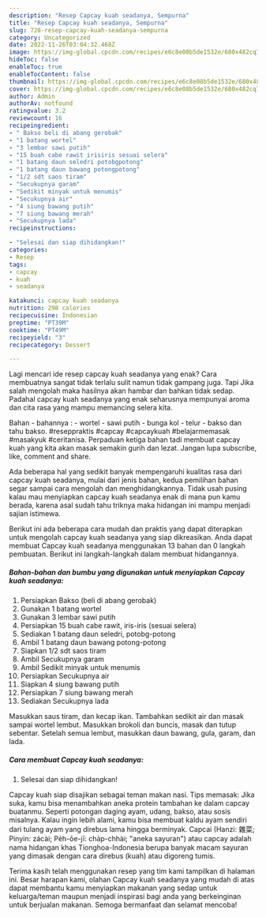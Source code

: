 ```yaml
---
description: "Resep Capcay kuah seadanya, Sempurna"
title: "Resep Capcay kuah seadanya, Sempurna"
slug: 728-resep-capcay-kuah-seadanya-sempurna
category: Uncategorized
date: 2022-11-26T03:04:32.468Z
image: https://img-global.cpcdn.com/recipes/e6c8e08b5de1532e/680x482cq70/capcay-kuah-seadanya-foto-resep-utama.jpg
hideToc: false
enableToc: true
enableTocContent: false
thumbnail: https://img-global.cpcdn.com/recipes/e6c8e08b5de1532e/680x482cq70/capcay-kuah-seadanya-foto-resep-utama.jpg
cover: https://img-global.cpcdn.com/recipes/e6c8e08b5de1532e/680x482cq70/capcay-kuah-seadanya-foto-resep-utama.jpg
author: Admin
authorAv: notfound
ratingvalue: 3.2
reviewcount: 16
recipeingredient:
- " Bakso beli di abang gerobak"
- "1 batang wortel"
- "3 lembar sawi putih"
- "15 buah cabe rawit irisiris sesuai selera"
- "1 batang daun seledri potobgpotong"
- "1 batang daun bawang potongpotong"
- "1/2 sdt saos tiram"
- "Secukupnya garam"
- "Sedikit minyak untuk menumis"
- "Secukupnya air"
- "4 siung bawang putih"
- "7 siung bawang merah"
- "Secukupnya lada"
recipeinstructions:

- "Selesai dan siap dihidangkan!"
categories:
- Resep
tags:
- capcay
- kuah
- seadanya

katakunci: capcay kuah seadanya 
nutrition: 298 calories
recipecuisine: Indonesian
preptime: "PT39M"
cooktime: "PT49M"
recipeyield: "3"
recipecategory: Dessert

---
```



Lagi mencari ide resep capcay kuah seadanya yang enak? Cara membuatnya sangat tidak terlalu sulit namun tidak gampang juga. Tapi Jika salah mengolah maka hasilnya akan hambar dan bahkan tidak sedap. Padahal capcay kuah seadanya yang enak seharusnya mempunyai aroma dan cita rasa yang mampu memancing selera kita.


Bahan - bahannya : - wortel - sawi putih - bunga kol - telur - bakso dan tahu bakso. #reseppraktis #capcay #capcaykuah #belajarmemasak #masakyuk #ceritanisa. Perpaduan ketiga bahan tadi membuat capcay kuah yang kita akan masak semakin gurih dan lezat. Jangan lupa subscribe, like, comment and share.

Ada beberapa hal yang sedikit banyak mempengaruhi kualitas rasa dari capcay kuah seadanya, mulai dari jenis bahan, kedua pemilihan bahan segar sampai cara mengolah dan menghidangkannya. Tidak usah pusing kalau mau menyiapkan capcay kuah seadanya enak di mana pun kamu berada, karena asal sudah tahu triknya maka hidangan ini mampu menjadi sajian istimewa.


Berikut ini ada beberapa cara mudah dan praktis yang dapat diterapkan untuk mengolah capcay kuah seadanya yang siap dikreasikan. Anda dapat membuat Capcay kuah seadanya menggunakan 13 bahan dan 0 langkah pembuatan. Berikut ini langkah-langkah dalam membuat hidangannya.

<!--inarticleads1-->

##### Bahan-bahan dan bumbu yang digunakan untuk menyiapkan Capcay kuah seadanya:

1. Persiapkan  Bakso (beli di abang gerobak)
1. Gunakan 1 batang wortel
1. Gunakan 3 lembar sawi putih
1. Persiapkan 15 buah cabe rawit, iris-iris (sesuai selera)
1. Sediakan 1 batang daun seledri, potobg-potong
1. Ambil 1 batang daun bawang potong-potong
1. Siapkan 1/2 sdt saos tiram
1. Ambil Secukupnya garam
1. Ambil Sedikit minyak untuk menumis
1. Persiapkan Secukupnya air
1. Siapkan 4 siung bawang putih
1. Persiapkan 7 siung bawang merah
1. Sediakan Secukupnya lada


Masukkan saus tiram, dan kecap ikan. Tambahkan sedikit air dan masak sampai wortel lembut. Masukkan brokoli dan buncis, masak dan tutup sebentar. Setelah semua lembut, masukkan daun bawang, gula, garam, dan lada. 

<!--inarticleads2-->

##### Cara membuat Capcay kuah seadanya:


1. Selesai dan siap dihidangkan!

Capcay kuah siap disajikan sebagai teman makan nasi. Tips memasak: Jika suka, kamu bisa menambahkan aneka protein tambahan ke dalam capcay buatanmu. Seperti potongan daging ayam, udang, bakso, atau sosis misalnya. Kalau ingin lebih alami, kamu bisa membuat kaldu ayam sendiri dari tulang ayam yang direbus lama hingga berminyak. Capcai (Hanzi: 雜菜; Pinyin: zácài; Pe̍h-ōe-jī: cha̍p-chhài; &#34;aneka sayuran&#34;) atau capcay adalah nama hidangan khas Tionghoa-Indonesia berupa banyak macam sayuran yang dimasak dengan cara direbus (kuah) atau digoreng tumis. 

Terima kasih telah menggunakan resep yang tim kami tampilkan di halaman ini. Besar harapan kami, olahan Capcay kuah seadanya yang mudah di atas dapat membantu kamu menyiapkan makanan yang sedap untuk keluarga/teman maupun menjadi inspirasi bagi anda yang berkeinginan untuk berjualan makanan. Semoga bermanfaat dan selamat mencoba!
